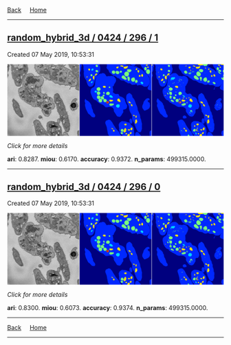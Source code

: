 
[Back](..)&nbsp;&nbsp;&nbsp;&nbsp;&nbsp;[Home](https://leapmanlab.github.io/snapshots)

---

<div class="summary"><a href="1"><h2>random_hybrid_3d / 0424 / 296 / 1</h2></a><p>Created 07 May 2019, 10:53:31
</p><a href="1"><img src="1/media/summary.png" align="center"></a><p>
<i>Click for more details</i>
</p></div>

**ari**: 0.8287. **miou**: 0.6170. **accuracy**: 0.9372. **n_params**: 499315.0000. 

---

<div class="summary"><a href="0"><h2>random_hybrid_3d / 0424 / 296 / 0</h2></a><p>Created 07 May 2019, 10:53:31
</p><a href="0"><img src="0/media/summary.png" align="center"></a><p>
<i>Click for more details</i>
</p></div>

**ari**: 0.8300. **miou**: 0.6073. **accuracy**: 0.9374. **n_params**: 499315.0000. 

---

[Back](..)&nbsp;&nbsp;&nbsp;&nbsp;&nbsp;[Home](https://leapmanlab.github.io/snapshots)

---